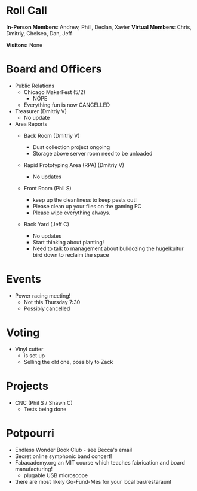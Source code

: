 Roll Call
=========
**In-Person Members**: Andrew, Phill, Declan, Xavier
**Virtual Members**: Chris, Dmitriy, Chelsea, Dan, Jeff

**Visitors:** None

Board and Officers
==================
- Public Relations
  - Chicago MakerFest (5/2)
    - NOPE
  - Everything fun is now CANCELLED
- Treasurer (Dmitriy V)
  - No update
- Area Reports
  - Back Room (Dmitriy V)
    - Dust collection project ongoing
    - Storage above server room need to be unloaded
  - Rapid Prototyping Area (RPA) (Dmitriy V)
    - No updates
  - Front Room (Phil S)
    - keep up the cleanliness to keep pests out!
    - Please clean up your files on the gaming PC
    - Please wipe everything always.
    
  - Back Yard (Jeff C)
    - No updates
    - Start thinking about planting!
    - Need to talk to management about bulldozing the hugelkultur bird down to reclaim the space

Events
======
- Power racing meeting!
  - Not this Thursday 7:30
  - Possibly cancelled
  
Voting
======
- Vinyl cutter
  - is set up
  - Selling the old one, possibly to Zack

Projects
========
- CNC (Phil S / Shawn C)
  - Tests being done

Potpourri
=========
- Endless Wonder Book Club - see Becca's email
- Secret online symphonic band concert!
- Fabacademy.org an MIT course which teaches fabrication and board manufacturing!
  - plugable USB microscope
- there are most likely Go-Fund-Mes for your local bar/restaraunt
